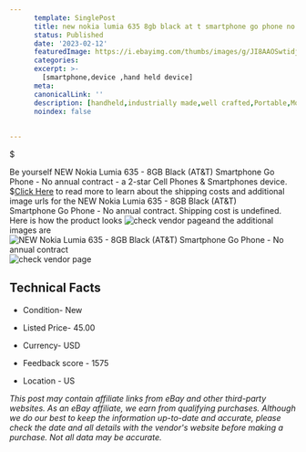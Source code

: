 ```yaml
---
      template: SinglePost
      title: new nokia lumia 635 8gb black at t smartphone go phone no annual contract
      status: Published
      date: '2023-02-12'
      featuredImage: https://i.ebayimg.com/thumbs/images/g/JI8AAOSwtidj2clI/s-l225.jpg
      categories: 
      excerpt: >-
        [smartphone,device ,hand held device]
      meta:
      canonicalLink: ''
      description: [handheld,industrially made,well crafted,Portable,Mobile,Compact,Convenient,Lightweight,Maneuverable,Man-portable,Miniature,Carriable,Hand-held,Light,Holdable,Transportable,Mobile device,Pocket-sized,On-the-go,Wireless,Cordless,Compact size,Convenient size, smartphone,device ,hand held device]
      noindex: false
      
        
---
```

$

Be yourself NEW Nokia Lumia 635 - 8GB Black (AT&T) Smartphone Go Phone - No annual contract - a 2-star Cell Phones & Smartphones device.
$[Click Here](https://www.ebay.com/itm/204230303732?hash=item2f8d131ff4%3Ag%3AJI8AAOSwtidj2clI&mkevt=1&mkcid=1&mkrid=711-53200-19255-0&campid=%253CePNCampaignId%253E&customid=%253CreferenceId%253E&toolid=10049) to read more to learn about the shipping costs and additional image urls for the NEW Nokia Lumia 635 - 8GB Black (AT&T) Smartphone Go Phone - No annual contract. Shipping cost is undefined. Here is how the product looks ![check vendor page](https://i.ebayimg.com/thumbs/images/g/JI8AAOSwtidj2clI/s-l225.jpg)and the additional images are![NEW Nokia Lumia 635 - 8GB Black (AT&T) Smartphone Go Phone - No annual contract](https://i.ebayimg.com/images/g/JI8AAOSwtidj2clI/s-l1600.jpg)![check vendor page](https://origin-galleryplus.ebayimg.com/ws/web/204230303732_2_0_1/225x225.jpg,https://origin-galleryplus.ebayimg.com/ws/web/204230303732_3_0_1/225x225.jpg,https://origin-galleryplus.ebayimg.com/ws/web/204230303732_4_0_1/225x225.jpg,https://origin-galleryplus.ebayimg.com/ws/web/204230303732_5_0_1/225x225.jpg)



 ## Technical Facts 



     
      

 - Condition- New 


      

 - Listed Price- 45.00 


      

 - Currency- USD 


      

 - Feedback score - 1575 


      

 - Location - US 


      
      

 *_This post may contain affiliate links from eBay and other third-party websites. As an eBay affiliate, we earn from qualifying purchases. Although we do our best to keep the information up-to-date and accurate, please check the date and all details with the vendor's website before making a purchase. Not all data may be accurate._*






